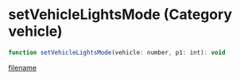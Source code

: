 # setVehicleLightsMode (Category vehicle)

```js
function setVehicleLightsMode(vehicle: number, p1: int): void
```

[filename](setVehicleLightsMode_m.md ':include')